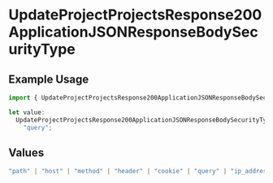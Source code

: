 # UpdateProjectProjectsResponse200ApplicationJSONResponseBodySecurityType

## Example Usage

```typescript
import { UpdateProjectProjectsResponse200ApplicationJSONResponseBodySecurityType } from "@vercel/sdk/models/operations/updateproject.js";

let value:
  UpdateProjectProjectsResponse200ApplicationJSONResponseBodySecurityType =
    "query";
```

## Values

```typescript
"path" | "host" | "method" | "header" | "cookie" | "query" | "ip_address" | "protocol" | "scheme" | "environment" | "region"
```
